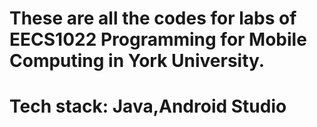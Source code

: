 # These are all the codes for labs of EECS1022 Programming for Mobile Computing in York University.
# Tech stack: Java,Android Studio
